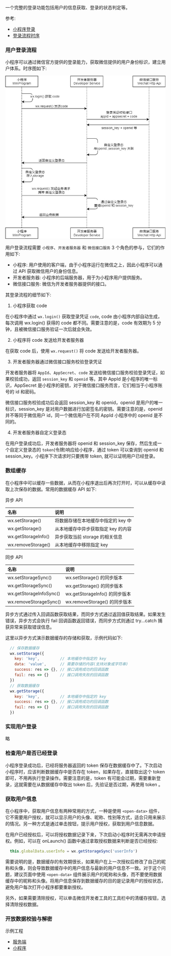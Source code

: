 
一个完整的登录功能包括用户的信息获取、登录的状态判定等。

参考:
- [小程序登录](https://developers.weixin.qq.com/miniprogram/dev/OpenApiDoc/user-login/code2Session.html)
- [登录流程时序](https://developers.weixin.qq.com/miniprogram/dev/framework/open-ability/login.html#%E7%99%BB%E5%BD%95%E6%B5%81%E7%A8%8B%E6%97%B6%E5%BA%8F)


### 用户登录流程

小程序可以通过微信官方提供的登录能力，获取微信提供的用户身份标识，建立用户体系。时序图如下:

![](img/api-login.2fcc9f35.jpg)

用户登录流程需要 `小程序`、`开发者服务器` 和 `微信接口服务` 3 个角色的参与，它们的作用如下:
- 小程序: 用户使用的客户端，由于小程序运行在微信之上，因此小程序可以通过 API 获取微信用户的身份信息。
- 开发者服务器: 小程序的后端服务器，用于为小程序用户提供服务。
- 微信接口服务: 微信为开发者服务器提供的接口。

其登录流程的细节如下:

1. 小程序获取 code

在小程序中通过 `wx.login()` 获取登录凭证 `code`, code 由小程序内部自动生成，每次调用 wx.login() 获得的 code 都不同。需要注意的是，code 有效期为 5 分钟，且被微信接口服务验证一次后就会失效。

2. 小程序将 code 发送给开发者服务器

在获取 code 后，使用 `wx.request()` 将 code 发送给开发者服务器。

3. 开发者服务器通过微信接口服务校验登录凭证

开发者服务器将 `AppId`、`AppSecret`、`code` 发送给微信接口服务校验登录凭证，如果校验成功，返回 `session_key` 和 `openid` 等。其中 AppId 是小程序的唯一标识，AppSecret 是小程序的密钥，对于微信接口服务而言，它们相当于小程序账号的 id 和密码。

微信接口服务校验成功后会返回 session_key 和 openid，openid 是用户的唯一标识，session_key 是对用户数据进行加密签名的密钥。需要注意的是，openid 并不等同于微信用户 id，同一个微信用户在不同 AppId 小程序中的 openid 是不同的。

4. 开发者服务器自定义登录态

在用户登录成功后，开发者服务器将 openid 和 session_key 保存，然后生成一个自定义登录态的 `token`(令牌)响应给小程序，通过 token 可以查询到 openid 和 session_key。小程序下次请求时只要携带 token, 就可以证明用户已经登录。

### 数组缓存

在小程序中可以缓存一些数据，从而在小程序退出后再次打开时，可以从缓存中读取上次保存的数据。常用的数据缓存 API 如下:

异步 API

| 名称 | 说明 |
|:----|:-----|
| wx.setStorage() | 将数据存储在本地缓存中指定的 key 中 |
| wx.getStorage() | 从本地缓存中异步获取指定 key 的内容 |
| wx.getStorageInfo() | 异步获取当前 storage 的相关信息 |
| wx.removeStorage() | 从本地缓存中移除指定 key |

同步 API

| 名称 | 说明 |
|:----|:-----|
| wx.setStorageSync() | wx.setStorage() 的同步版本 |
| wx.getStorageSync() | wx.getStorage() 的同步版本 |
| wx.getStorageInfoSync() | wx.getStorageInfo() 的同步版本 |
| wx.removeStorageSync() | wx.removeStorage() 的同步版本 |

异步方式通过传入回调函数获取结果，而同步方式通过返回值获取结果。如果发生错误，异步方式会执行 fail 回调函数返回错误，而同步方式则通过 try...catch 捕获异常来获取错误信息。

这里以异步方式演示数据缓存的存储和获取，示例代码如下:
```js
  // 保存数据缓存
  wx.setStorage({
    key: 'key',         // 本地缓存中指定的 key
    data: 'value',      // 需要存储的内容(支持对象或字符串)
    success: res => {}, // 接口调用成功的回调函数
    fail: res => {}     // 接口调用失败的回调函数
  })
  // 获取数据缓存
  wx.getStorage({
    key: 'key',         // 本地缓存中指定的 key
    success: res => {}, // 接口调用成功的回调函数
    fail: res => {}     // 接口调用失败的回调函数
  })
```

### 实现用户登录

略

### 检查用户是否已经登录

小程序登录成功后，已经将服务器返回的 token 保存在数据缓存中了。下次启动小程序时，应该判断数据缓存中是否存在 token，如果存在，直接取出这个 token 即可，不用再执行登录操作。需要注意的是，token 有可能会过期，需要重新登录，这就需要在从数据缓存中取出 token 后，先验证是否过期，再使用 token 。

### 获取用户信息

在小程序中，获取用户信息有两种常用的方式，一种是使用 `<open-data>` 组件，它不需要用户授权，就可以显示用户的头像、昵称、性别等方式，适合只用来展示的情况。另一种方式是通过单击按钮，提示用户授权，获取到用户信息数据。

在用户已经授权后，可以将授权数据记录下来，下次启动小程序时无需再次申请授权。例如，可以在 onLaunch() 函数中通过拿取授权数据来判断是否已经授权:
```js
  this.globalData.userInfo = wx.getStorageSync('userInfo')
```

需要说明的是，数据缓存的有效期很长，如果用户在上一次授权后修改了自己的昵称和头像，则会导致数据缓存中的用户信息与最新的用户信息不一致。对于这个问题，建议页面中使用 `<open-data>` 组件展示用户的昵称和头像，而不要使用数据缓存中的昵称和头像。将用户信息保存到数据缓存的目的是记录用户的授权状态，避免用户每次打开小程序都要重新授权。

另外，如果需要清除授权，可以单击微信开发者工具的工具栏中的清缓存按钮，选择清除授权数据。

### 开放数据校验与解密



示例工程
- [服务端](t/interserver)
- [小程序](t/userlogin)
